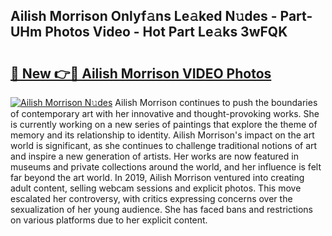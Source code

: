 ## Ailish Morrison Onlyf𝚊ns Le𝚊ked N𝚞des - Part-UHm Photos Video - Hot Part Le𝚊ks 3wFQK

# <h2><a href="http://ab89442.deff.icu/?id=Ailish+Morrison">🔗 New 👉🔴 Ailish Morrison VIDEO Photos</a></h2>

[![Ailish Morrison N𝚞des](https://i.imgur.com/rIISA9y.gif)](http://ab89442.deff.icu/?id=Ailish+Morrison)
Ailish Morrison continues to push the boundaries of contemporary art with her innovative and thought-provoking works. She is currently working on a new series of paintings that explore the theme of memory and its relationship to identity. Ailish Morrison's impact on the art world is significant, as she continues to challenge traditional notions of art and inspire a new generation of artists. Her works are now featured in museums and private collections around the world, and her influence is felt far beyond the art world. In 2019, Ailish Morrison ventured into creating adult content, selling webcam sessions and explicit photos. This move escalated her controversy, with critics expressing concerns over the sexualization of her young audience. She has faced bans and restrictions on various platforms due to her explicit content.
